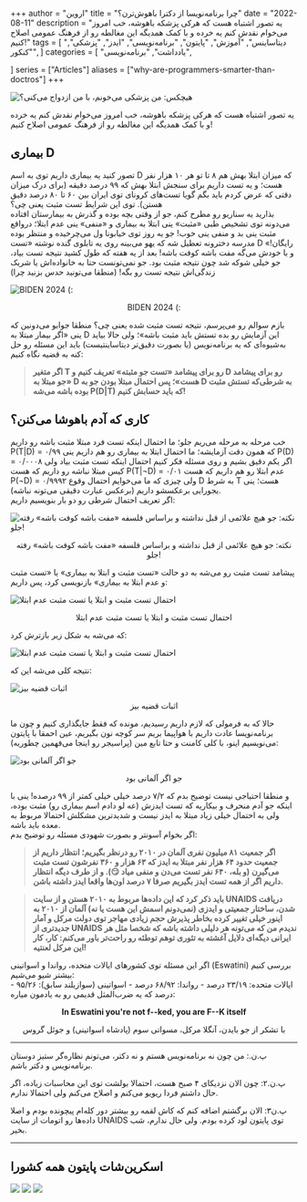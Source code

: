 +++
author = "اروین"
title = "چرا برنامه‌نویسا از دکترا باهوش‌ترن؟"
date = "2022-08-11"
description = "یه تصور اشتباه هست که هرکی پزشکه باهوشه، خب امروز می‌خوام نقدش کنم یه خرده و با کمک همدیگه این مغالطه رو از فرهنگ عمومی اصلاح کنیم!"
tags = [
    "دیتاساینس",
    "آموزش",
    "پایتون",
    "برنامه‌نویسی",
    "ایدز",
    "پزشکی",
    "کنکور",
]
categories = [
    "یادداشت",
    "برنامه‌نویسی",

]
series = ["Articles"]
aliases = ["why-are-programmers-smarter-than-doctros"]
+++

![هیچکس: من پزشکی می‌خونم، با من ازدواج می‌کنی؟](/fa/post/why-are-programmers-smarter-than-doctros/splash.jpg "هیچکس: من پزشکی می‌خونم، با من ازدواج می‌کنی؟")

<div class="news-lead">
یه تصور اشتباه هست که هرکی پزشکه باهوشه، خب امروز می‌خوام نقدش کنم یه خرده و با کمک همدیگه این مغالطه رو از فرهنگ عمومی اصلاح کنیم!
</div>
<!--more-->

## بیماری D

تصور کنید یه بیماری داریم توی به اسم D که میزان ابتلا بهش هم ۸ تا تو هر ۱۰ هزار نفر هست؛ و یه تست داریم برای سنجش ابتلا بهش که ۹۹ درصد دقیقه (برای درک میزان دقتی که عرض کردم باید بگم گویا تست‌های کرونای توی ایران بین ۶۰ تا ۸۰ درصد دقیق هستن). توی این شرایط تست مثبت یعنی چی؟
<br/>
بذارید یه سناریو رو مطرح کنم، جو از وقتی بچه بوده و گذرش به بیمارستان افتاده می‌دونه توی تشخیص طبی «مثبت» ینی ابتلا به بیماری و «منفی» ینی عدم ابتلا؛ درواقع مثبت ینی بد و منفی ینی خوب! جو یه روز توی خیابونا ول می‌چرخیده و منتظر بوده مدرسه دخترونه تعطیل شه که یهو می‌بینه روی یه تابلوی گنده نوشته «تست D رایگان!» و با خودش می‌گه مفت باشه کوفت باشه! بعد از یه هفته که طول کشید نتیجه تست بیاد، جو خیلی شوکه شد چون نتیجه مثبت بود. جو نمی‌تونست حتا به خانواده‌اش یا شریک زندگی‌اش نتیجه تست رو بگه! (منطقا می‌تونید حدس بزنید چرا)

![BIDEN 2024 (:](/fa/post/why-are-programmers-smarter-than-doctros/jrb.jpeg "BIDEN 2024 (:")
<center>
    <p style="dir: ltr;" class="pic-desc">
        BIDEN 2024 (: 
    </p>
</center>

بازم سوالم رو می‌پرسم، نتیجه تست مثبت شده یعنی چی؟ منطقا جوابو می‌دونین که ینی «اگر بیمار مبتلا به D این آزمایش رو بده تستش باید مثبت باشه»؛ ولی حالا بیاید به‌شیوه‌ای که یه برنامه‌نویس (یا بصورت دقیق‌تر دیتاساینتیست) باید این مسئله رو حل کنه به قضیه نگاه کنیم:
<br/>
> **اگر متغیر T رو برای پیشامد «تست جو مثبته» تعریف کنیم و D رو برای پیشامد «جو مبتلا به D هست»؛ پس احتمال مبتلا بودن جو به D به شرطی‌که تستش مثبت بوده باشه می‌شه P(D|T) که باید حسابش کنیم!**

## کاری که آدم باهوشا می‌کنن؟

خب مرحله به مرحله می‌ریم جلو؛ ما احتمال اینکه تست فرد مبتلا مثبت باشه رو داریم P(T|D) = ۰/۹۹ که همون دقت آزمایشه؛ ما احتمال ابتلا به بیماری رو هم داریم ینی P(D) = ۰/۰۰۰۸ اگر یکم دقیق بشیم و روی مسئله فکر کنیم احتمال اینکه تست مثبت بیاد ولی کیس مبتلا نباشه رو داریم که هست P(T|¬D) = ۰/۰۱ عدم ابتلا رو هم داریم که هست P(¬D) = ۰/۹۹۹۲ ولی چیزی که ما می‌خوایم احتمال وقوع D به شرط T هست؛ ینی یجورایی برعکسشو داریم (برعکس عبارت دقیقی می‌تونه نباشه).
<br/>
اگر تعریف احتمال شرطی رو دو بار بنویسیم داریم:

![نکته: جو هیچ علائمی از قبل نداشته و براساس فلسفه «مفت باشه کوفت باشه» رفته جلو!](/fa/post/why-are-programmers-smarter-than-doctros/1.jpg "نکته: جو هیچ علائمی از قبل نداشته و براساس فلسفه «مفت باشه کوفت باشه» رفته جلو!")
<center>
    <p style="dir: ltr;" class="pic-desc">
    نکته: جو هیچ علائمی از قبل نداشته و براساس فلسفه «مفت باشه کوفت باشه» رفته جلو!
    </p>
</center>
پیشامد تست مثبت رو می‌شه به دو حالت «تست مثبت و ابتلا به بیماری» یا «تست مثبت و عدم ابتلا به بیماری» بازنویسی کرد، پس داریم:

![احتمال تست مثبت و ابتلا یا تست مثبت عدم ابتلا](/fa/post/why-are-programmers-smarter-than-doctros/2yfpdzaqch2p.jpeg "احتمال تست مثبت و ابتلا یا تست مثبت عدم ابتلا")
<center>
    <p style="dir: ltr;" class="pic-desc">
        احتمال تست مثبت و ابتلا یا تست مثبت عدم ابتلا
    </p>
</center>

که می‌شه به شکل زیر بازترش کرد:

![احتمال تست مثبت و ابتلا یا تست مثبت عدم ابتلا](/fa/post/why-are-programmers-smarter-than-doctros/hiqzbwq4s96m.jpeg "احتمال تست مثبت و ابتلا یا تست مثبت عدم ابتلا")

نتیجه کلی می‌شه این که:

![اثبات قضیه بیز](/fa/post/why-are-programmers-smarter-than-doctros/rpehei7ytgmk.jpeg "اثبات قضیه بیز")
<center>
    <p style="dir: ltr;" class="pic-desc">
        اثبات قضیه بیز
    </p>
</center>


حالا که به فرمولی که لازم داریم رسیدیم، مونده که فقط جایگذاری کنیم و چون ما برنامه‌نویسا عادت داریم با هواپیما بریم سر کوچه نون بگیریم، عین احمقا با پایتون می‌نویسیم اینو، با کلی کامنت و حتا تابع مین (پراسیجر رو اینجا می‌فهمین چطوریه):

![جو اگر آلمانی بود](/fa/post/why-are-programmers-smarter-than-doctros/rsnacsu5lw5w.png "جو اگر آلمانی بود")
<center>
    <p style="dir: ltr;" class="pic-desc">
        جو اگر آلمانی بود
    </p>
</center>

و منطقا احتیاجی نیست توضیح بدم که ۷/۲ درصد خیلی خیلی کمتر از ۹۹ درصده! ینی با اینکه جو آدم منحرف و بیکاریه که تست ایدزش (عه لو دادم اسم بیماری رو) مثبت بوده، ولی به احتمال خیلی زیاد مبتلا به ایدز نیست و شدیدترین مشکلش احتمالا مربوط به معده باید باشه.
<br/>
اگر بخوام آسونتر و بصورت شهودی مسئله رو توضیح بدم:

> **اگر جمعیت ۸۱ میلیون نفری آلمان در ۲۰۱۰ رو درنظر بگیریم؛ انتظار داریم از جمعیت حدود ۶۴ هزار نفر مبتلا به ایدز که ۶۳ هزار و ۳۶۰ نفرشون تست مثبت می‌گیرن (و بله، ۶۴۰ نفر تست می‌دن و منفی میاد 😏). و از طرف دیگه انتظار داریم اگر از همه تست ایدز بگیریم صرفا ۷ درصد اون‌ها واقعا ایدز داشته باشن.**

> **باید ذکر کرد که این داده‌ها مربوط به ۲۰۱۰ هستن و از سایت UNAIDS دریافت شدن، ساختار جمعیتی و ایدزی (نمی‌دونم اسمش این هست یا نه) آلمان از ۲۰۱۰ به اینور خیلی تغییر کرده بخاطر پذیرش حجم زیادی مهاجر توی دولت مرکل و آمار جدیدتری از UNAIDS ندیدم من که می‌تونه هر دلیلی داشته باشه که شخصا مثل هر ایرانی دیگه‌ای دلایل آغشته به تئوری توهم توطئه رو راحت‌تر باور می‌کنم: کار، کار این مرکل لعنتیه!**

اگر این مسئله توی کشورهای ایالات متحده، رواندا و اسواتینی (Eswatini) بررسی کنیم بیشتر شیو می‌شیم:
<br/>
    - ایالات متحده: ۲۳/۱۹ درصد
    - رواندا: ۶۸/۹۲ درصد
    - اسواتینی (سوازیلند سابق): ۹۵/۲۶ درصد که یه ضرب‌المثل قدیمی رو به یادمون میاره:

<center dir='ltr'>

**In Eswatini you're not f--ked, you are F--K itself**

با تشکر از جو بایدن، آنگلا مرکل، مسواتی سوم (پادشاه اسواتینی) و جوئل گروس

</center>

---

پ.ن.: من چون نه برنامه‌نویس هستم و نه دکتر، می‌تونم نظاره‌گر ستیز دوستان برنامه‌نویس و دکتر باشم.

پ.ن.۲: چون الان نزدیکای ۴ صبح هست، احتمالا بولشت توی این محاسبات زیاده، اگر حال داشتم فردا ریویو می‌کنم و اصلاح می‌کنم ولی احتمالا ندارم.

پ.ن۳: الان برگشتم اضافه کنم که کاش لقمه رو بیشتر دور کله‌ام پیچونده بودم و اصلا داده‌ها رو اتومات از سایت UNAIDS توی پایتون لود کرده بودم. ولی حال ندارم، شب بخیر.

---

## اسکرین‌شات پایتون همه کشورا

![](usa.png)
![](rwa.png)
![](Eswatini.png)